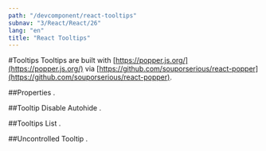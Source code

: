 ```yaml
---
path: "/devcomponent/react-tooltips"
subnav: "3/React/React/26"
lang: "en"
title: "React Tooltips"
---
```


#Tooltips
Tooltips are built with [https://popper.js.org/](https://popper.js.org/) via [https://github.com/souporserious/react-popper](https://github.com/souporserious/react-popper).
<reacttooltipexample1 />

##Properties
.
<reacttooltipexample2 />

##Tooltip Disable Autohide
.
<reacttooltipexample3 />

##Tooltips List
.
<reacttooltipexample4 />

##Uncontrolled Tooltip
.
<reacttooltipexample5 />
